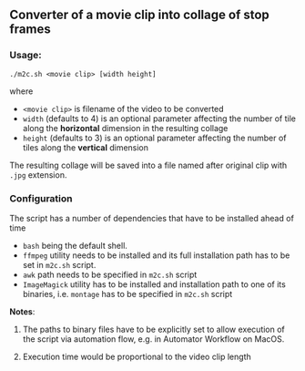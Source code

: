 ## Converter of a movie clip into collage of stop frames

### Usage:

```
./m2c.sh <movie clip> [width height]
```
where
- `<movie clip>` is filename of the video to be converted
- `width` (defaults to 4) is an optional parameter affecting the number of tile along the **horizontal** dimension in the resulting collage
- `height` (defaults to 3) is an optional parameter affecting the number of tiles along the **vertical** dimension

The resulting collage will be saved into a file named after original clip with `.jpg` extension.

### Configuration

The script has a number of dependencies that have to be installed ahead of time
- `bash` being the default shell.
- `ffmpeg` utility needs to be installed and its full installation path has to be set in `m2c.sh` script.
- `awk` path needs to be specified in `m2c.sh` script
- `ImageMagick` utility has to be installed and installation path to one of its binaries, i.e. `montage` has to be specified in `m2c.sh` script

**Notes**:

1. The paths to binary files have to be explicitly set to allow execution of the script via automation flow, e.g. in Automator Workflow on MacOS.

1. Execution time would be proportional to the video clip length
